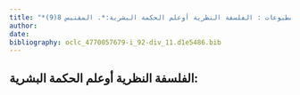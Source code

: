```yaml
---
title: "*مخطوطات ومطبوعات : الفلسفة النظرية أوعلم الحكمة البشرية:*. المقتبس 8(9)"
author: 
date: 
bibliography: oclc_4770057679-i_92-div_11.d1e5486.bib
---
```




##  الفلسفة النظرية   أوعلم الحكمة البشرية: 

